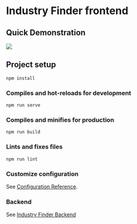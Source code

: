 

# Industry Finder frontend

## Quick Demonstration
![](https://github.com/jasminet2001/React/blob/a6d151ff0b3b4f4b926d60a3d9b5c866365aa139/VueProject.gif)

## Project setup
```
npm install
```

### Compiles and hot-reloads for development
```
npm run serve
```

### Compiles and minifies for production
```
npm run build
```

### Lints and fixes files
```
npm run lint
```

### Customize configuration
See [Configuration Reference](https://cli.vuejs.org/config/).

### Backend
See [Industry Finder Backend](https://github.com/SepehrMirshahi/Industry-Finder-Backend)
